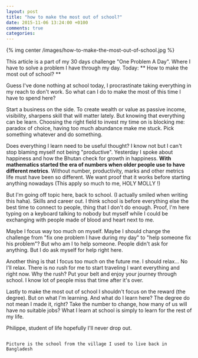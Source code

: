 ```yaml
---
layout: post
title: "how to make the most out of school?"
date: 2015-11-06 13:24:00 +0100
comments: true
categories:
---
```


{% img center /images/how-to-make-the-most-out-of-school.jpg %}

This article is a part of my 30 days challenge "One Problem A Day". Where I have to solve a problem I have through my day. Today: ** How to make the most out of school? **

<!-- more -->

Guess I've done nothing at school today, I procrastinate taking everything in my reach to don't work. So what can I do to make the most of this time I have to spend here?

Start a business on the side. To create wealth or value as passive income, visibility, sharpens skill that will matter lately. But knowing that everything can be learn. Choosing the right field to invest my time on is blocking me: paradox of choice, having too much abundance make me stuck. Pick something whatever and do something.

Does everything I learn need to be useful thought? I know not but I can't stop blaming myself not being "productive". Yesterday I spoke about happiness and how the Bhutan check for growth in happiness. **With mathematics started the era of numbers when older people use to have different metrics**. Without number, productivity, marks and other metrics life must have been so different. We want proof that it works before starting anything nowadays (This apply so much to me, HOLY MOLLY !)

But I'm going off topic here, back to school. (I actually smiled when writing this haha). Skills and career out. I think school is before everything else the best time to connect to people, thing that I don't do enough. Proof, I'm here typing on a keyboard talking to nobody but myself while I could be exchanging with people made of blood and heart next to me.

Maybe I focus way too much on myself. Maybe I should change the challenge from "fix one problem I have during my day" to "help someone fix his problem"? But who am I to help someone. People didn't ask for anything. But I do ask myself for help right here.

Another thing is that I focus too much on the future me. I should relax... No I'll relax. There is no rush for me to start traveling I want everything and right now. Why the rush? Put your belt and enjoy your journey through school. I know lot of people miss that time after it's over.

Lastly to make the most out of school I shouldn't focus on the reward (the degree). But on what I'm learning. And what do I learn here? The degree do not mean I made it, right? Take the number to change, how many of us will have no suitable jobs? What I learn at school is simply to learn for the rest of my life.

Philippe, student of life hopefully I'll never drop out.

~~~

Picture is the school from the village I used to live back in Bangladesh
